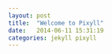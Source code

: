 ```yaml
---
layout: post
title:  "Welcome to Pixyll"
date:   2014-06-11 15:31:19
categories: jekyll pixyll
---
```

